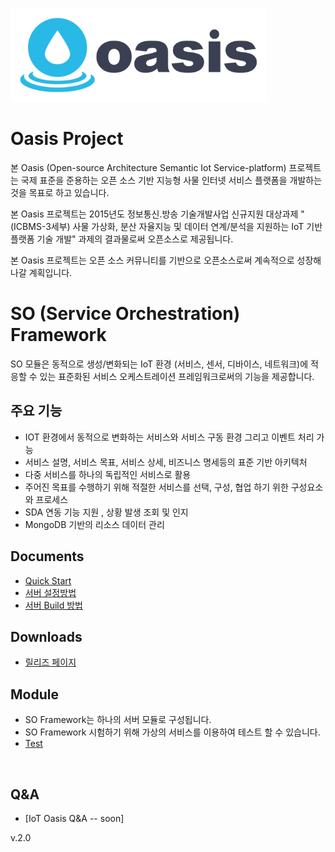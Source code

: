 
![Logo](logo_oasis_m.png)

# Oasis Project

본 Oasis (Open-source Architecture Semantic Iot Service-platform) 프로젝트는 국제 표준을 준용하는 오픈 소스 기반 지능형 사물 인터넷 서비스 플랫폼을 개발하는 것을 목표로 하고 있습니다.

본 Oasis 프로젝트는 2015년도 정보통신․방송 기술개발사업 신규지원 대상과제 "(ICBMS-3세부) 사물 가상화, 분산 자율지능 및 데이터 연계/분석을 지원하는 IoT 기반 플랫폼 기술 개발" 과제의 결과물로써 오픈소스로 제공됩니다.

본 Oasis 프로젝트는 오픈 소스 커뮤니티를 기반으로 오픈소스로써 계속적으로 성장해 나갈 계획입니다.

# SO (Service Orchestration) Framework

SO 모듈은 동적으로 생성/변화되는 IoT 환경 (서비스, 센서, 디바이스, 네트워크)에 적응할 수 있는 표준화된 서비스 오케스트레이션 프레임워크로써의 기능을 제공합니다.

## 주요 기능

- IOT 환경에서 동적으로 변화하는 서비스와 서비스 구동 환경 그리고 이벤트 처리 가능
- 서비스 설명, 서비스 목표, 서비스 상세, 비즈니스 명세등의 표준 기반 아키텍처
- 다중 서비스를 하나의 독립적인 서비스로 활용
- 주어진 목표를 수행하기 위해 적절한 서비스를 선택, 구성, 협업 하기 위한 구성요소와 프로세스
- SDA 연동 기능 지원 , 상황 발생 조회 및 인지 
- MongoDB 기반의 리소스 데이터 관리

## Documents
 - [Quick Start](./so-doc/quick-start.md)
 - [서버 설정방법](./so-doc/configuration.md)
 - [서버 Build 방법](./so-doc/build_eclipse.md)

## Downloads
 - [릴리즈 페이지](https://github.com/iotoasis/SO/releases)
 
## Module
- SO Framework는 하나의 서버 모듈로 구성됩니다. 
- SO Framework 시험하기 위해 가상의 서비스를 이용하여 테스트 할 수 있습니다.
- [Test](./so-doc/test.md)
<br>

## Q&A
 - [IoT Oasis Q&A -- soon]

 

v.2.0